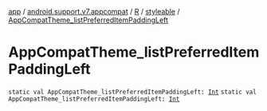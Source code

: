 [app](../../../index.md) / [android.support.v7.appcompat](../../index.md) / [R](../index.md) / [styleable](index.md) / [AppCompatTheme_listPreferredItemPaddingLeft](.)

# AppCompatTheme_listPreferredItemPaddingLeft

`static val AppCompatTheme_listPreferredItemPaddingLeft: `[`Int`](https://kotlinlang.org/api/latest/jvm/stdlib/kotlin/-int/index.html)
`static val AppCompatTheme_listPreferredItemPaddingLeft: `[`Int`](https://kotlinlang.org/api/latest/jvm/stdlib/kotlin/-int/index.html)